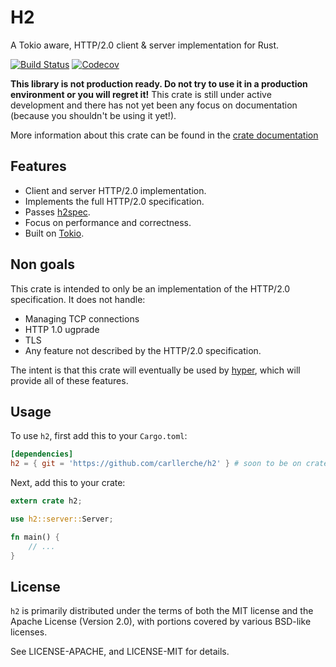 # H2

A Tokio aware, HTTP/2.0 client & server implementation for Rust.

[![Build Status](https://travis-ci.org/carllerche/h2.svg?branch=master)](https://travis-ci.org/carllerche/h2)
[![Codecov](https://img.shields.io/codecov/c/github/carllerche/h2.svg)](https://codecov.io/gh/carllerche/h2)
<!-- [![Crates.io](https://img.shields.io/crates/v/h2.svg?maxAge=2592000)](https://crates.io/crates/h2) -->
<!-- [![Documentation](https://docs.rs/h2/badge.svg)][dox] -->

**This library is not production ready. Do not try to use it in a production
environment or you will regret it!** This crate is still under active
development and there has not yet been any focus on documentation (because you
shouldn't be using it yet!).

More information about this crate can be found in the [crate documentation][dox]

[dox]: https://carllerche.github.io/h2

## Features

* Client and server HTTP/2.0 implementation.
* Implements the full HTTP/2.0 specification.
* Passes [h2spec](https://github.com/summerwind/h2spec).
* Focus on performance and correctness.
* Built on [Tokio](https://tokio.rs).

## Non goals

This crate is intended to only be an implementation of the HTTP/2.0
specification. It does not handle:

* Managing TCP connections
* HTTP 1.0 ugprade
* TLS
* Any feature not described by the HTTP/2.0 specification.

The intent is that this crate will eventually be used by
[hyper](https://github.com/hyperium/hyper), which will provide all of these features.

## Usage

To use `h2`, first add this to your `Cargo.toml`:

```toml
[dependencies]
h2 = { git = 'https://github.com/carllerche/h2' } # soon to be on crates.io!
```

Next, add this to your crate:

```rust
extern crate h2;

use h2::server::Server;

fn main() {
    // ...
}
```

## License

`h2` is primarily distributed under the terms of both the MIT license and the
Apache License (Version 2.0), with portions covered by various BSD-like
licenses.

See LICENSE-APACHE, and LICENSE-MIT for details.

